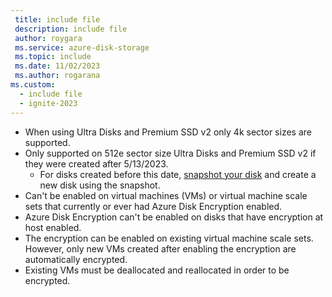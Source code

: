 ```yaml
---
 title: include file
 description: include file
 author: roygara
 ms.service: azure-disk-storage
 ms.topic: include
 ms.date: 11/02/2023
 ms.author: rogarana
ms.custom:
  - include file
  - ignite-2023
---
```

- When using Ultra Disks and Premium SSD v2 only 4k sector sizes are supported.
- Only supported on 512e sector size Ultra Disks and Premium SSD v2 if they were created after 5/13/2023.
    - For disks created before this date, [snapshot your disk](/azure/virtual-machines/disks-incremental-snapshots) and create a new disk using the snapshot.
- Can't be enabled on virtual machines (VMs) or virtual machine scale sets that currently or ever had Azure Disk Encryption enabled. 
- Azure Disk Encryption can't be enabled on disks that have encryption at host enabled.
- The encryption can be enabled on existing virtual machine scale sets. However, only new VMs created after enabling the encryption are automatically encrypted.
- Existing VMs must be deallocated and reallocated in order to be encrypted.
